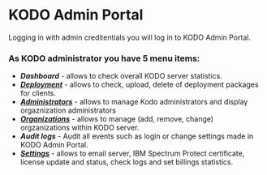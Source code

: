 # KODO Admin Portal

Logging in with admin creditentials you will log in to KODO Admin Portal.


### As KODO administrator you have 5 menu items:

* **_Dashboard_** - allows to check overall KODO server statistics.
* [**_Deployment_**](deployment.md) - allows to check, upload, delete of deployment packages for clients.
* [**_Administrators_**](administrators.md) - allows to manage Kodo administrators and display orgaznization administrators 
* [**_Organizations_**](organizations.md) - allows to manage (add, remove, change) orgzanizations within KODO server.
* **_Audit logs_** - Audit all events such as login or change settings made in KODO Admin Portal.
* [**_Settings_**](settings.md) - allows to email server, IBM Spectrum Protect certificate, license update and status, check logs and set billings statistics.